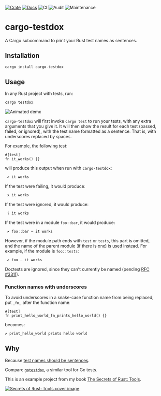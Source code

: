 [![Crate](https://img.shields.io/crates/v/cargo-testdox.svg)](https://crates.io/crates/cargo-testdox)
[![Docs](https://docs.rs/cargo-testdox/badge.svg)](https://docs.rs/cargo-testdox)
![CI](https://github.com/bitfield/cargo-testdox/actions/workflows/ci.yml/badge.svg)
![Audit](https://github.com/bitfield/cargo-testdox/actions/workflows/audit.yml/badge.svg)
![Maintenance](https://img.shields.io/badge/maintenance-actively--developed-brightgreen.svg)

# cargo-testdox

A Cargo subcommand to print your Rust test names as sentences.

## Installation

```sh
cargo install cargo-testdox
```

## Usage

In any Rust project with tests, run:

```sh
cargo testdox
```

![Animated demo](img/demo.gif)

`cargo-testdox` will first invoke `cargo test` to run your tests, with any extra arguments that you give it. It will then show the result for each test (passed, failed, or ignored), with the test name formatted as a sentence. That is, with underscores replaced by spaces.

For example, the following test:

```rust,ignore
#[test]
fn it_works() {}
```

will produce this output when run with `cargo-testdox`:

```txt
 ✔ it works
```

If the test were failing, it would produce:

```txt
 x it works
```

If the test were ignored, it would produce:

```txt
 ? it works
```

If the test were in a module `foo::bar`, it would produce:

```txt
 ✔ foo::bar — it works
```

However, if the module path ends with `test` or `tests`, this part is omitted, and the name of the parent module (if there is one) is used instead. For example, if the module is `foo::tests`:

```txt
 ✔ foo — it works
```

Doctests are ignored, since they can't currently be named (pending [RFC #3311](https://github.com/rust-lang/rfcs/pull/3311)).

### Function names with underscores

To avoid underscores in a snake-case function name from being replaced, put `_fn_` after the function name:

```rust,ignore
#[test]
fn print_hello_world_fn_prints_hello_world() {}
```

becomes:

```txt
✔ print_hello_world prints hello world
```

## Why

Because [test names should be sentences](https://bitfieldconsulting.com/posts/test-names).

Compare [`gotestdox`](https://github.com/bitfield/gotestdox), a similar tool for Go tests.

This is an example project from my book [The Secrets of Rust: Tools](https://bitfieldconsulting.com/books/rust-tools).

[![Secrets of Rust: Tools cover image](img/cover.png)](https://bitfieldconsulting.com/books/rust-tools)

